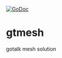 [![GoDoc](https://godoc.org/github.com/julianfrank/gtmesh?status.svg)](https://godoc.org/github.com/julianfrank/gtmesh)

# gtmesh
gotalk mesh solution
